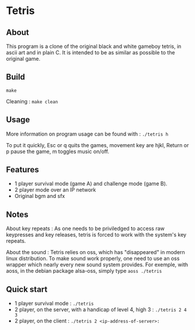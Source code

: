 # Tetris

## About

This program is a clone of the original black and white gameboy tetris, in
ascii art and in plain C. It is intended to be as similar as possible to the
original game.

## Build

`make`

Cleaning : `make clean`

## Usage

More information on program usage can be found with : `./tetris h`

To put it quickly, Esc or q quits the games, movement key are hjkl,
Return or p pause the game, m toggles music on/off.

## Features

- 1 player survival mode (game A) and challenge mode (game B).
- 2 player mode over an IP network
- Original bgm and sfx

## Notes

About key repeats : As one needs to be priviledged to access raw
keypresses and key releases, tetris is forced to work with the
system's key repeats.

About the sound : Tetris relies on oss, which has "disappeared" in
modern linux distribution. To make sound work properly, one need
to use an oss wrapper which nearly every new sound system provides.
For exemple, with aoss, in the debian package alsa-oss, simply type
`aoss ./tetris`

## Quick start

- 1 player survival mode : `./tetris`
- 2 player, on the server, with a handicap of level 4, high 3 : `./tetris 2 4 3`
- 2 player, on the client : `./tetris 2 <ip-address-of-server>:`
